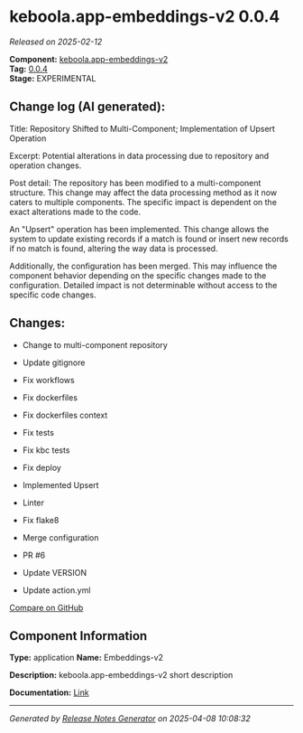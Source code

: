 #  keboola.app-embeddings-v2 0.0.4

_Released on 2025-02-12_

**Component:** [keboola.app-embeddings-v2](https://github.com/keboola/component-embeddings-v2)  
**Tag:** [0.0.4](https://github.com/keboola/component-embeddings-v2/releases/tag/0.0.4)  
**Stage:** EXPERIMENTAL


## Change log (AI generated):
Title: Repository Shifted to Multi-Component; Implementation of Upsert Operation

Excerpt: Potential alterations in data processing due to repository and operation changes.

Post detail: 
The repository has been modified to a multi-component structure. This change may affect the data processing method as it now caters to multiple components. The specific impact is dependent on the exact alterations made to the code.

An "Upsert" operation has been implemented. This change allows the system to update existing records if a match is found or insert new records if no match is found, altering the way data is processed.

Additionally, the configuration has been merged. This may influence the component behavior depending on the specific changes made to the configuration. Detailed impact is not determinable without access to the specific code changes.



## Changes:



- Change to multi-component repository 




- Update gitignore 




- Fix workflows 










- Fix dockerfiles 






- Fix dockerfiles context 






- Fix tests 




- Fix kbc tests 




- Fix deploy 






- Implemented Upsert 




- Linter 




- Fix flake8 




- Merge configuration 




- PR #6 




- Update VERSION 






- Update action.yml 



[Compare on GitHub](https://github.com/keboola/component-embeddings-v2/compare/0.0.3...0.0.4)



## Component Information
**Type:** application
**Name:** Embeddings-v2

**Description:** keboola.app-embeddings-v2 short description


**Documentation:** [Link](https://github.com/keboola/component-embeddings-v2/blob/master/README.md)



---
_Generated by [Release Notes Generator](https://github.com/keboola/release-notes-generator)
on 2025-04-08 10:08:32_